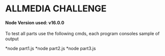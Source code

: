 # ALLMEDIA CHALLENGE

#### Node Version used: v16.0.0

To test all parts use the following cmds, each program consoles sample of output

*node part1.js
*node part2.js
\*node part3.js

